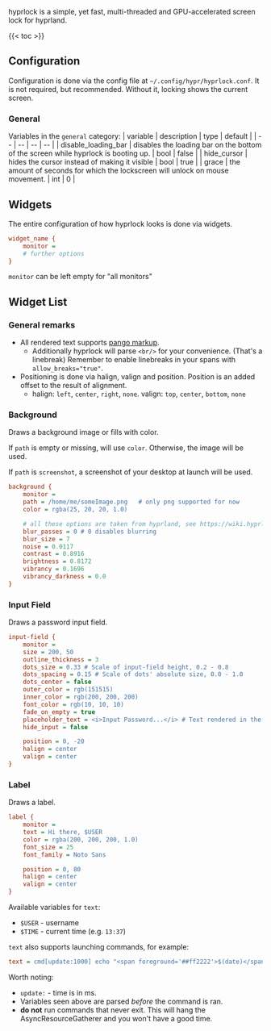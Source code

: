 hyprlock is a simple, yet fast, multi-threaded and GPU-accelerated screen
lock for hyprland.

{{< toc >}}

## Configuration

Configuration is done via the config file at `~/.config/hypr/hyprlock.conf`. It is not required, but recommended. Without it, locking shows the current screen.
### General

Variables in the `general` category:
| variable | description | type | default |
| -- | -- | -- | -- |
| disable_loading_bar | disables the loading bar on the bottom of the screen while hyprlock is booting up. | bool | false |
| hide_cursor | hides the cursor instead of making it visible | bool | true |
| grace | the amount of seconds for which the lockscreen will unlock on mouse movement. | int | 0 |

## Widgets

The entire configuration of how hyprlock looks is done via widgets.

```ini
widget_name {
    monitor =
    # further options
}
```

`monitor` can be left empty for "all monitors"

## Widget List

### General remarks
- All rendered text supports [pango markup](https://docs.gtk.org/Pango/pango_markup.html).
   - Additionally hyprlock will parse `<br/>` for your convenience. (That's a linebreak) Remember to enable linebreaks in your spans with `allow_breaks="true"`.
- Positioning is done via halign, valign and position. Position is an added offset to the result of alignment.
   - halign: `left`, `center`, `right`, `none`. valign: `top`, `center`, `bottom`, `none`

### Background

Draws a background image or fills with color.

If `path` is empty or missing, will use `color`. Otherwise, the image will be used.

If `path` is `screenshot`, a screenshot of your desktop at launch will be used.

```ini
background {
    monitor =
    path = /home/me/someImage.png   # only png supported for now
    color = rgba(25, 20, 20, 1.0)

    # all these options are taken from hyprland, see https://wiki.hyprland.org/Configuring/Variables/#blur for explanations
    blur_passes = 0 # 0 disables blurring
    blur_size = 7
    noise = 0.0117
    contrast = 0.8916
    brightness = 0.8172
    vibrancy = 0.1696
    vibrancy_darkness = 0.0
}
```

### Input Field

Draws a password input field.

```ini
input-field {
    monitor =
    size = 200, 50
    outline_thickness = 3
    dots_size = 0.33 # Scale of input-field height, 0.2 - 0.8
    dots_spacing = 0.15 # Scale of dots' absolute size, 0.0 - 1.0
    dots_center = false
    outer_color = rgb(151515)
    inner_color = rgb(200, 200, 200)
    font_color = rgb(10, 10, 10)
    fade_on_empty = true
    placeholder_text = <i>Input Password...</i> # Text rendered in the input box when it's empty.
    hide_input = false

    position = 0, -20
    halign = center
    valign = center
}
```

### Label

Draws a label.

```ini
label {
    monitor =
    text = Hi there, $USER
    color = rgba(200, 200, 200, 1.0)
    font_size = 25
    font_family = Noto Sans

    position = 0, 80
    halign = center
    valign = center
}
```

Available variables for `text`:
 - `$USER` - username
 - `$TIME` - current time (e.g. `13:37`)

`text` also supports launching commands, for example:
```ini
text = cmd[update:1000] echo "<span foreground='##ff2222'>$(date)</span>"
```
Worth noting:
 - `update:` - time is in ms.
 - Variables seen above are parsed _before_ the command is ran.
 - **do not** run commands that never exit. This will hang the AsyncResourceGatherer and you won't have a good time.


